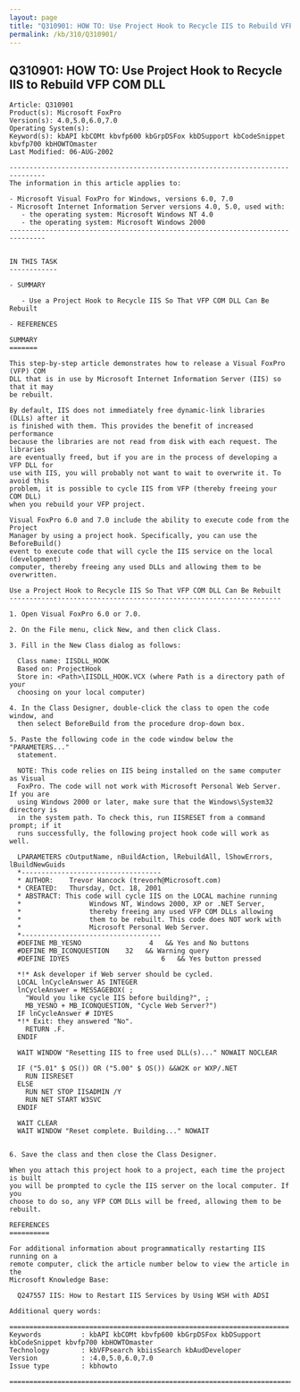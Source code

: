 ```yaml
---
layout: page
title: "Q310901: HOW TO: Use Project Hook to Recycle IIS to Rebuild VFP COM DLL"
permalink: /kb/310/Q310901/
---
```


## Q310901: HOW TO: Use Project Hook to Recycle IIS to Rebuild VFP COM DLL

	Article: Q310901
	Product(s): Microsoft FoxPro
	Version(s): 4.0,5.0,6.0,7.0
	Operating System(s): 
	Keyword(s): kbAPI kbCOMt kbvfp600 kbGrpDSFox kbDSupport kbCodeSnippet kbvfp700 kbHOWTOmaster
	Last Modified: 06-AUG-2002
	
	-------------------------------------------------------------------------------
	The information in this article applies to:
	
	- Microsoft Visual FoxPro for Windows, versions 6.0, 7.0 
	- Microsoft Internet Information Server versions 4.0, 5.0, used with:
	   - the operating system: Microsoft Windows NT 4.0 
	   - the operating system: Microsoft Windows 2000 
	-------------------------------------------------------------------------------
	
	
	IN THIS TASK
	------------
	
	- SUMMARY
	
	   - Use a Project Hook to Recycle IIS So That VFP COM DLL Can Be Rebuilt
	
	- REFERENCES
	
	SUMMARY
	=======
	
	This step-by-step article demonstrates how to release a Visual FoxPro (VFP) COM
	DLL that is in use by Microsoft Internet Information Server (IIS) so that it may
	be rebuilt.
	
	By default, IIS does not immediately free dynamic-link libraries (DLLs) after it
	is finished with them. This provides the benefit of increased performance
	because the libraries are not read from disk with each request. The libraries
	are eventually freed, but if you are in the process of developing a VFP DLL for
	use with IIS, you will probably not want to wait to overwrite it. To avoid this
	problem, it is possible to cycle IIS from VFP (thereby freeing your COM DLL)
	when you rebuild your VFP project.
	
	Visual FoxPro 6.0 and 7.0 include the ability to execute code from the Project
	Manager by using a project hook. Specifically, you can use the BeforeBuild()
	event to execute code that will cycle the IIS service on the local (development)
	computer, thereby freeing any used DLLs and allowing them to be overwritten.
	
	Use a Project Hook to Recycle IIS So That VFP COM DLL Can Be Rebuilt
	--------------------------------------------------------------------
	
	1. Open Visual FoxPro 6.0 or 7.0.
	
	2. On the File menu, click New, and then click Class.
	
	3. Fill in the New Class dialog as follows:
	
	  Class name: IISDLL_HOOK
	  Based on: ProjectHook
	  Store in: <Path>\IISDLL_HOOK.VCX (where Path is a directory path of your
	  choosing on your local computer)
	
	4. In the Class Designer, double-click the class to open the code window, and
	  then select BeforeBuild from the procedure drop-down box.
	
	5. Paste the following code in the code window below the "PARAMETERS..."
	  statement.
	
	  NOTE: This code relies on IIS being installed on the same computer as Visual
	  FoxPro. The code will not work with Microsoft Personal Web Server. If you are
	  using Windows 2000 or later, make sure that the Windows\System32 directory is
	  in the system path. To check this, run IISRESET from a command prompt; if it
	  runs successfully, the following project hook code will work as well.
	
	  LPARAMETERS cOutputName, nBuildAction, lRebuildAll, lShowErrors, lBuildNewGuids
	  *-----------------------------------
	  * AUTHOR:    Trevor Hancock (trevorh@Microsoft.com)
	  * CREATED:   Thursday, Oct. 18, 2001
	  * ABSTRACT: This code will cycle IIS on the LOCAL machine running
	  *                 Windows NT, Windows 2000, XP or .NET Server,
	  *                 thereby freeing any used VFP COM DLLs allowing
	  *                 them to be rebuilt. This code does NOT work with
	  *                 Microsoft Personal Web Server. 
	  *-----------------------------------
	  #DEFINE MB_YESNO                 4   && Yes and No buttons
	  #DEFINE MB_ICONQUESTION    32   && Warning query
	  #DEFINE IDYES                       6   && Yes button pressed
	
	  *!* Ask developer if Web server should be cycled.
	  LOCAL lnCycleAnswer AS INTEGER
	  lnCycleAnswer = MESSAGEBOX( ;
	  	"Would you like cycle IIS before building?", ;
	  	MB_YESNO + MB_ICONQUESTION, "Cycle Web Server?")
	  IF lnCycleAnswer # IDYES
	  *!* Exit: they answered "No".
	  	RETURN .F.
	  ENDIF
	
	  WAIT WINDOW "Resetting IIS to free used DLL(s)..." NOWAIT NOCLEAR
	
	  IF ("5.01" $ OS()) OR ("5.00" $ OS()) &&W2K or WXP/.NET
	  	RUN IISRESET
	  ELSE
	  	RUN NET STOP IISADMIN /Y
	  	RUN NET START W3SVC
	  ENDIF
	
	  WAIT CLEAR
	  WAIT WINDOW "Reset complete. Building..." NOWAIT
	   
	
	6. Save the class and then close the Class Designer.
	
	When you attach this project hook to a project, each time the project is built
	you will be prompted to cycle the IIS server on the local computer. If you
	choose to do so, any VFP COM DLLs will be freed, allowing them to be rebuilt.
	
	REFERENCES
	==========
	
	For additional information about programmatically restarting IIS running on a
	remote computer, click the article number below to view the article in the
	Microsoft Knowledge Base:
	
	  Q247557 IIS: How to Restart IIS Services by Using WSH with ADSI
	
	Additional query words:
	
	======================================================================
	Keywords          : kbAPI kbCOMt kbvfp600 kbGrpDSFox kbDSupport kbCodeSnippet kbvfp700 kbHOWTOmaster 
	Technology        : kbVFPsearch kbiisSearch kbAudDeveloper
	Version           : :4.0,5.0,6.0,7.0
	Issue type        : kbhowto
	
	=============================================================================
	
